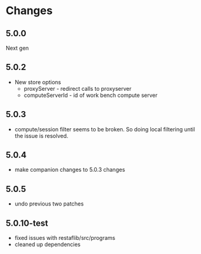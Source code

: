 # Changes

## 5.0.0

Next gen

## 5.0.2

- New store options
  - proxyServer - redirect calls to proxyserver
  - computeServerId - id of work bench compute server

## 5.0.3

- compute/session filter seems to be broken. So doing local filtering until the issue is resolved.

## 5.0.4

- make companion changes to 5.0.3 changes

## 5.0.5

- undo previous two patches

## 5.0.10-test

- fixed issues with restaflib/src/programs
- cleaned up dependencies

